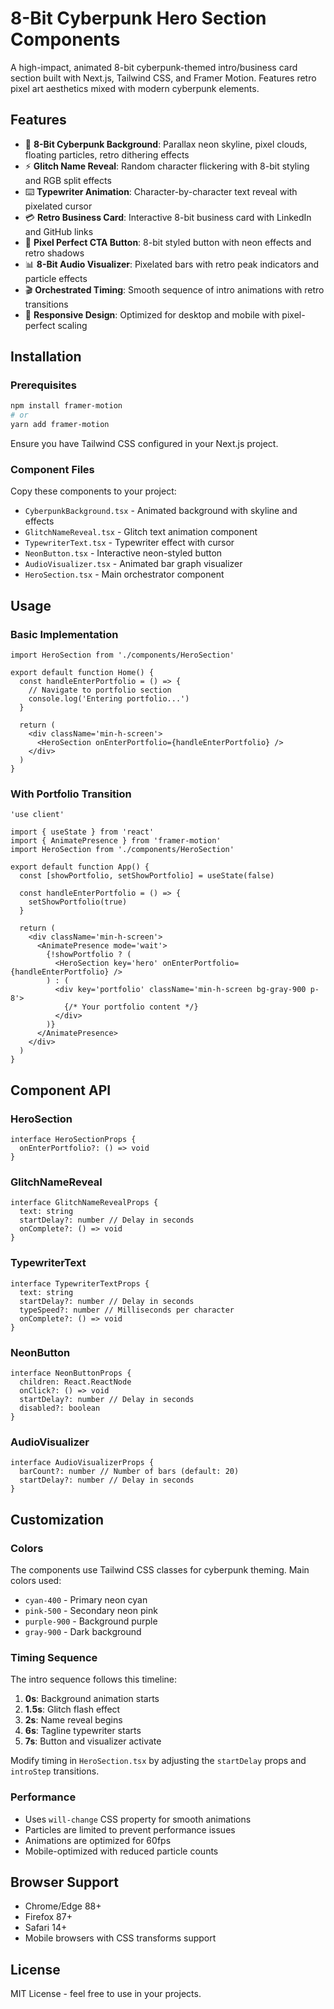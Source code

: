 # 8-Bit Cyberpunk Hero Section Components

A high-impact, animated 8-bit cyberpunk-themed intro/business card section built with Next.js, Tailwind CSS, and Framer Motion. Features retro pixel art aesthetics mixed with modern cyberpunk elements.

## Features

- 🎨 **8-Bit Cyberpunk Background**: Parallax neon skyline, pixel clouds, floating particles, retro dithering effects
- ⚡ **Glitch Name Reveal**: Random character flickering with 8-bit styling and RGB split effects
- ⌨️ **Typewriter Animation**: Character-by-character text reveal with pixelated cursor
- 💳 **Retro Business Card**: Interactive 8-bit business card with LinkedIn and GitHub links
- 🔘 **Pixel Perfect CTA Button**: 8-bit styled button with neon effects and retro shadows
- 📊 **8-Bit Audio Visualizer**: Pixelated bars with retro peak indicators and particle effects
- 🎬 **Orchestrated Timing**: Smooth sequence of intro animations with retro transitions
- 📱 **Responsive Design**: Optimized for desktop and mobile with pixel-perfect scaling

## Installation

### Prerequisites

```bash
npm install framer-motion
# or
yarn add framer-motion
```

Ensure you have Tailwind CSS configured in your Next.js project.

### Component Files

Copy these components to your project:

- `CyberpunkBackground.tsx` - Animated background with skyline and effects
- `GlitchNameReveal.tsx` - Glitch text animation component
- `TypewriterText.tsx` - Typewriter effect with cursor
- `NeonButton.tsx` - Interactive neon-styled button
- `AudioVisualizer.tsx` - Animated bar graph visualizer
- `HeroSection.tsx` - Main orchestrator component

## Usage

### Basic Implementation

```tsx
import HeroSection from './components/HeroSection'

export default function Home() {
  const handleEnterPortfolio = () => {
    // Navigate to portfolio section
    console.log('Entering portfolio...')
  }

  return (
    <div className='min-h-screen'>
      <HeroSection onEnterPortfolio={handleEnterPortfolio} />
    </div>
  )
}
```

### With Portfolio Transition

```tsx
'use client'

import { useState } from 'react'
import { AnimatePresence } from 'framer-motion'
import HeroSection from './components/HeroSection'

export default function App() {
  const [showPortfolio, setShowPortfolio] = useState(false)

  const handleEnterPortfolio = () => {
    setShowPortfolio(true)
  }

  return (
    <div className='min-h-screen'>
      <AnimatePresence mode='wait'>
        {!showPortfolio ? (
          <HeroSection key='hero' onEnterPortfolio={handleEnterPortfolio} />
        ) : (
          <div key='portfolio' className='min-h-screen bg-gray-900 p-8'>
            {/* Your portfolio content */}
          </div>
        )}
      </AnimatePresence>
    </div>
  )
}
```

## Component API

### HeroSection

```tsx
interface HeroSectionProps {
  onEnterPortfolio?: () => void
}
```

### GlitchNameReveal

```tsx
interface GlitchNameRevealProps {
  text: string
  startDelay?: number // Delay in seconds
  onComplete?: () => void
}
```

### TypewriterText

```tsx
interface TypewriterTextProps {
  text: string
  startDelay?: number // Delay in seconds
  typeSpeed?: number // Milliseconds per character
  onComplete?: () => void
}
```

### NeonButton

```tsx
interface NeonButtonProps {
  children: React.ReactNode
  onClick?: () => void
  startDelay?: number // Delay in seconds
  disabled?: boolean
}
```

### AudioVisualizer

```tsx
interface AudioVisualizerProps {
  barCount?: number // Number of bars (default: 20)
  startDelay?: number // Delay in seconds
}
```

## Customization

### Colors

The components use Tailwind CSS classes for cyberpunk theming. Main colors used:

- `cyan-400` - Primary neon cyan
- `pink-500` - Secondary neon pink
- `purple-900` - Background purple
- `gray-900` - Dark background

### Timing Sequence

The intro sequence follows this timeline:

1. **0s**: Background animation starts
2. **1.5s**: Glitch flash effect
3. **2s**: Name reveal begins
4. **6s**: Tagline typewriter starts
5. **7s**: Button and visualizer activate

Modify timing in `HeroSection.tsx` by adjusting the `startDelay` props and `introStep` transitions.

### Performance

- Uses `will-change` CSS property for smooth animations
- Particles are limited to prevent performance issues
- Animations are optimized for 60fps
- Mobile-optimized with reduced particle counts

## Browser Support

- Chrome/Edge 88+
- Firefox 87+
- Safari 14+
- Mobile browsers with CSS transforms support

## License

MIT License - feel free to use in your projects.

